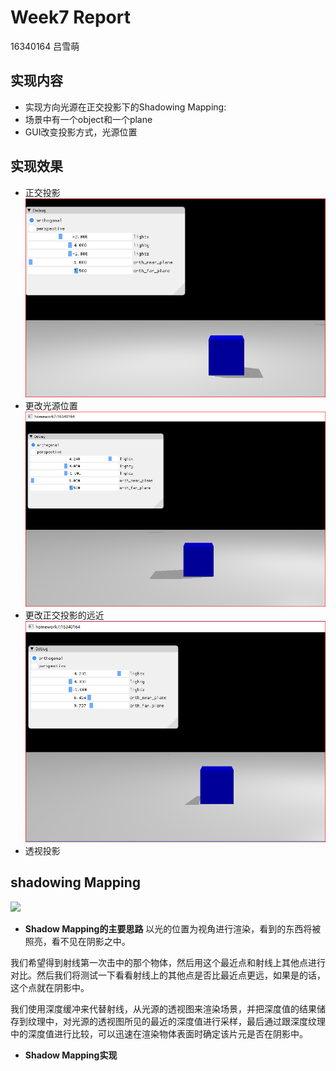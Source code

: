 # Week7 Report
16340164 吕雪萌
## 实现内容

- 实现方向光源在正交投影下的Shadowing Mapping:
- 场景中有一个object和一个plane
- GUI改变投影方式，光源位置

## 实现效果
- 正交投影
![](https://github.com/lvxm0/CG_homework/blob/master/HW7/doc/1.PNG)
- 更改光源位置
![](https://github.com/lvxm0/CG_homework/blob/master/HW7/doc/2.PNG)
- 更改正交投影的远近
![](https://github.com/lvxm0/CG_homework/blob/master/HW7/doc/3.PNG)
- 透视投影

## shadowing Mapping

![](https://learnopengl.com/img/advanced-lighting/shadow_mapping_theory_spaces.png)

- **Shadow Mapping的主要思路**
以光的位置为视角进行渲染，看到的东西将被照亮，看不见在阴影之中。

我们希望得到射线第一次击中的那个物体，然后用这个最近点和射线上其他点进行对比。然后我们将测试一下看看射线上的其他点是否比最近点更远，如果是的话，这个点就在阴影中。

我们使用深度缓冲来代替射线，从光源的透视图来渲染场景，并把深度值的结果储存到纹理中，对光源的透视图所见的最近的深度值进行采样，最后通过跟深度纹理中的深度值进行比较，可以迅速在渲染物体表面时确定该片元是否在阴影中。

- **Shadow Mapping实现**
